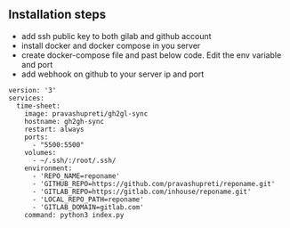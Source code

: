 ## Installation steps
- add ssh public key to both gilab and github account
- install docker and docker compose in you server
- create docker-compose file and past below code. Edit the env variable and port
- add webhook on github to your server ip and port
```
version: '3'
services:
  time-sheet:
    image: pravashupreti/gh2gl-sync
    hostname: gh2gh-sync
    restart: always
    ports:
      - "5500:5500"
    volumes:
      - ~/.ssh/:/root/.ssh/
    environment:
      - 'REPO_NAME=reponame'
      - 'GITHUB_REPO=https://github.com/pravashupreti/reponame.git'
      - 'GITLAB_REPO=https://gitlab.com/inhouse/reponame.git'
      - 'LOCAL_REPO_PATH=reponame'
      - 'GITLAB_DOMAIN=gitlab.com'
    command: python3 index.py
```